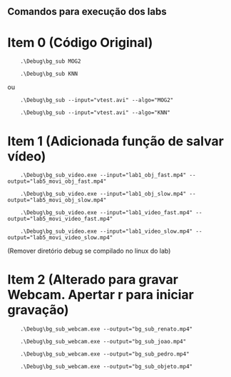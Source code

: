 ## Comandos para execução dos labs

# Item 0 (Código Original)
```shell
    .\Debug\bg_sub MOG2
```
```shell
    .\Debug\bg_sub KNN
```
ou
```shell
    .\Debug\bg_sub --input="vtest.avi" --algo="MOG2"
```
```shell
    .\Debug\bg_sub --input="vtest.avi" --algo="KNN"
```

# Item 1 (Adicionada função de salvar vídeo)
```shell
    .\Debug\bg_sub_video.exe --input="lab1_obj_fast.mp4" --output="lab5_movi_obj_fast.mp4"
```
```shell
    .\Debug\bg_sub_video.exe --input="lab1_obj_slow.mp4" --output="lab5_movi_obj_slow.mp4"
```
```shell
    .\Debug\bg_sub_video.exe --input="lab1_video_fast.mp4" --output="lab5_movi_video_fast.mp4"
```
```shell
    .\Debug\bg_sub_video.exe --input="lab1_video_slow.mp4" --output="lab5_movi_video_slow.mp4"
```
(Remover diretório debug se compilado no linux do lab)

# Item 2 (Alterado para gravar Webcam. Apertar r para iniciar gravação)
```shell
    .\Debug\bg_sub_webcam.exe --output="bg_sub_renato.mp4"
```
```shell
    .\Debug\bg_sub_webcam.exe --output="bg_sub_joao.mp4"
```
```shell
    .\Debug\bg_sub_webcam.exe --output="bg_sub_pedro.mp4"
```
```shell
    .\Debug\bg_sub_webcam.exe --output="bg_sub_objeto.mp4"
```
